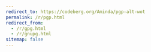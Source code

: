 ```yaml
---
redirect_to: https://codeberg.org/Aminda/pgp-alt-wot
permalink: /r/pgp.html
redirect_from:
  - /r/gpg.html
  - /r/gnupg.html
sitemap: false
---
```

